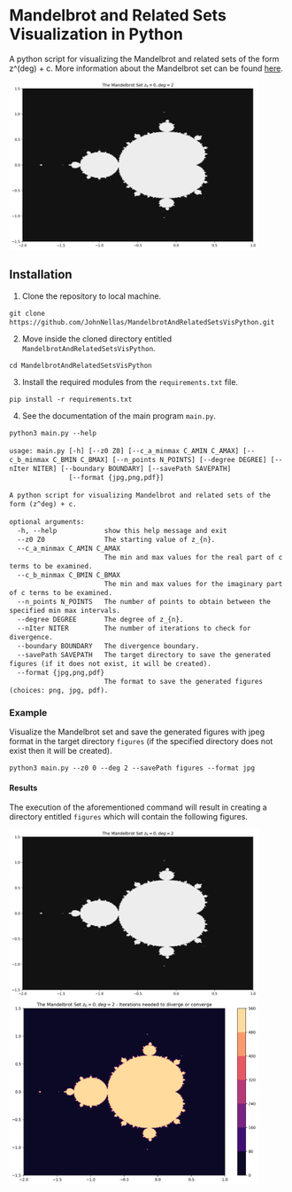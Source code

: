 # Mandelbrot and Related Sets Visualization in Python
A python script for visualizing the Mandelbrot and related sets of the form z^(deg) + c. 
More information about the Mandelbrot set can be found [here](https://en.wikipedia.org/wiki/Mandelbrot_set).

<img src="./readme_contents/produced_set.jpg" width="450">

## Installation

1. Clone the repository to local machine.
```
git clone https://github.com/JohnNellas/MandelbrotAndRelatedSetsVisPython.git
```
2. Move inside the cloned directory entitled ```MandelbrotAndRelatedSetsVisPython```.
```
cd MandelbrotAndRelatedSetsVisPython
```
3. Install the required modules from the ```requirements.txt``` file.
```
pip install -r requirements.txt
```
4. See the documentation of the main program ```main.py```.
```
python3 main.py --help

usage: main.py [-h] [--z0 Z0] [--c_a_minmax C_AMIN C_AMAX] [--c_b_minmax C_BMIN C_BMAX] [--n_points N_POINTS] [--degree DEGREE] [--nIter NITER] [--boundary BOUNDARY] [--savePath SAVEPATH]
               [--format {jpg,png,pdf}]

A python script for visualizing Mandelbrot and related sets of the form (z^deg) + c.

optional arguments:
  -h, --help            show this help message and exit
  --z0 Z0               The starting value of z_{n}.
  --c_a_minmax C_AMIN C_AMAX
                        The min and max values for the real part of c terms to be examined.
  --c_b_minmax C_BMIN C_BMAX
                        The min and max values for the imaginary part of c terms to be examined.
  --n_points N_POINTS   The number of points to obtain between the specified min max intervals.
  --degree DEGREE       The degree of z_{n}.
  --nIter NITER         The number of iterations to check for divergence.
  --boundary BOUNDARY   The divergence boundary.
  --savePath SAVEPATH   The target directory to save the generated figures (if it does not exist, it will be created).
  --format {jpg,png,pdf}
                        The format to save the generated figures (choices: png, jpg, pdf).

```

### Example
Visualize the Mandelbrot set and save the generated figures with jpeg format in the target directory ```figures``` 
(if the specified directory does not exist then it will be created).
```
python3 main.py --z0 0 --deg 2 --savePath figures --format jpg
```

#### Results
The execution of the aforementioned command will result in creating a directory entitled ```figures``` which will contain
the following figures.

<img src="./readme_contents/produced_set.jpg" width="450">


<img src="./readme_contents/produced_set_iterations_needed_diverge.jpg" width="450">
